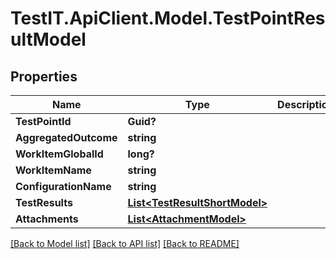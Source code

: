 # TestIT.ApiClient.Model.TestPointResultModel

## Properties

Name | Type | Description | Notes
------------ | ------------- | ------------- | -------------
**TestPointId** | **Guid?** |  | [optional] 
**AggregatedOutcome** | **string** |  | [optional] 
**WorkItemGlobalId** | **long?** |  | [optional] 
**WorkItemName** | **string** |  | [optional] 
**ConfigurationName** | **string** |  | [optional] 
**TestResults** | [**List&lt;TestResultShortModel&gt;**](TestResultShortModel.md) |  | [optional] 
**Attachments** | [**List&lt;AttachmentModel&gt;**](AttachmentModel.md) |  | [optional] 

[[Back to Model list]](../README.md#documentation-for-models) [[Back to API list]](../README.md#documentation-for-api-endpoints) [[Back to README]](../README.md)

